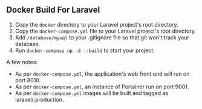 ## Docker Build For Laravel

1. Copy the `docker` directory to your Laravel project's root directory.
2. Copy the `docker-compose.yml` file to your Laravel project's root directory.
3. Add `/database/mysql` to your .gitignore file so that git won't track your database.
4. Run `docker-compose up -d --build` to start your project.

A few notes:
- As per `docker-compose.yml`, the application's web front end will run on port 8010.
- As per `docker-compose.yml`, an instance of Portainer run on port 9001.
- As per `docker-compose.yml` images will be built and tagged as laravel/<containerService>:production.

